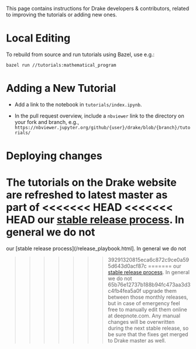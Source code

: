 This page contains instructions for Drake developers & contributors, related to
improving the tutorials or adding new ones.

# Local Editing

To rebuild from source and run tutorials using Bazel, use e.g.:
```
bazel run //tutorials:mathematical_program
```

# Adding a New Tutorial

- Add a link to the notebook in `tutorials/index.ipynb`.

- In the pull request overview, include a `nbviewer` link to the directory on
your fork and branch, e.g.,
`https://nbviewer.jupyter.org/github/{user}/drake/blob/{branch}/tutorials/`

# Deploying changes

The tutorials on the Drake website are refreshed to latest master as part of
<<<<<<< HEAD
<<<<<<< HEAD
our [stable release process](/release_playbook.html). In general we do not
=======
our [stable release process](/release_playbook.html]. In general we do not
>>>>>>> 39291320815eca6c872c9ce0a595d643d0acf87c
=======
our [stable release process](/release_playbook.html). In general we do not
>>>>>>> 65b76e12737b188b94fc473aa3d3c4fb4fea5a0f
upgrade them between those monthly releases, but in case of emergency feel
free to manually edit them online at deepnote.com. Any manual changes will
be overwritten during the next stable release, so be sure that the fixes
get merged to Drake master as well.
